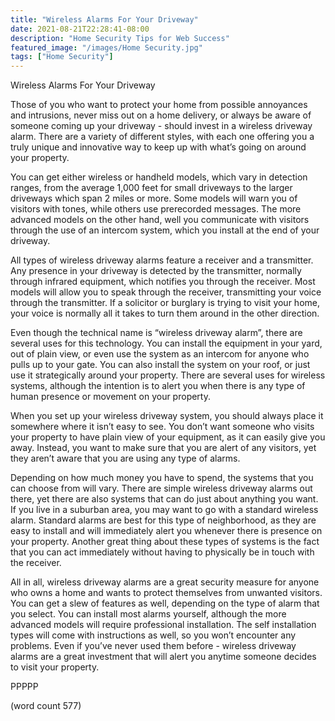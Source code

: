 ```yaml
---
title: "Wireless Alarms For Your Driveway"
date: 2021-08-21T22:28:41-08:00
description: "Home Security Tips for Web Success"
featured_image: "/images/Home Security.jpg"
tags: ["Home Security"]
---
```


Wireless Alarms For Your Driveway

Those of you who want to protect your home from possible annoyances and intrusions, never miss out on a home delivery, or always be aware of someone coming up your driveway - should invest in a wireless driveway alarm.  There are a variety of different styles, with each one offering you a truly unique and innovative way to keep up with what’s going on around your property.

You can get either wireless or handheld models, which vary in detection ranges, from the average 1,000 feet for small driveways to the larger driveways which span 2 miles or more.  Some models will warn you of visitors with tones, while others use prerecorded messages.  The more advanced models on the other hand, well you communicate with visitors through the use of an intercom system, which you install at the end of your driveway.

All types of wireless driveway alarms feature a receiver and a transmitter.  Any presence in your driveway is detected by the transmitter, normally through infrared equipment, which notifies you through the receiver.  Most models will allow you to speak through the receiver, transmitting your voice through the transmitter.  If a solicitor or burglary is trying to visit your home, your voice is normally all it takes to turn them around in the other direction.

Even though the technical name is “wireless driveway alarm”, there are several uses for this technology.  You can install the equipment in your yard, out of plain view, or even use the system as an intercom for anyone who pulls up to your gate.  You can also install the system on your roof, or just use it strategically around your property.  There are several uses for wireless systems, although the intention is to alert you when there is any type of human presence or movement on your property.

When you set up your wireless driveway system, you should always place it somewhere where it isn’t easy to see.  You don’t want someone who visits your property to have plain view of your equipment, as it can easily give you away.  Instead, you want to make sure that you are alert of any visitors, yet they aren’t aware that you are using any type of alarms.

Depending on how much money you have to spend, the systems that you can choose from will vary.  There are simple wireless driveway alarms out there, yet there are also systems that can do just about anything you want.  If you live in a suburban area, you may want to go with a standard wireless alarm.  Standard alarms are best for this type of neighborhood, as they are easy to install and will immediately alert you whenever there is presence on your property.  Another great thing about these types of systems is the fact that you can act immediately without having to physically be in touch with the receiver.

All in all, wireless driveway alarms are a great security measure for anyone who owns a home and wants to protect themselves from unwanted visitors.  You can get a slew of features as well, depending on the type of alarm that you select.  You can install most alarms yourself, although the more advanced models will require professional installation.  The self installation types will come with instructions as well, so you won’t encounter any problems.  Even if you’ve never used them before - wireless driveway alarms are a great investment that will alert you anytime someone decides to visit your property.

PPPPP

(word count 577)
